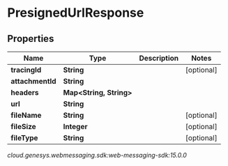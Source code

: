 # PresignedUrlResponse


## Properties

| Name | Type | Description | Notes |
| ------------ | ------------- | ------------- | ------------- |
| **tracingId** | **String** |  |  [optional] |
| **attachmentId** | **String** |  |  |
| **headers** | **Map&lt;String, String&gt;** |  |  |
| **url** | **String** |  |  |
| **fileName** | **String** |  |  [optional] |
| **fileSize** | **Integer** |  |  [optional] |
| **fileType** | **String** |  |  [optional] |




_cloud.genesys.webmessaging.sdk:web-messaging-sdk:15.0.0_
